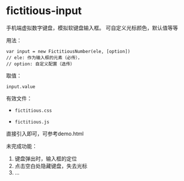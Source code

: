 # fictitious-input
手机端虚拟数字键盘，模拟软键盘输入框。
可自定义光标颜色，默认值等等

用法：

```
var input = new FictitiousNumber(ele, [option]) 
// ele: 作为输入框的元素（必传），
// option: 自定义配置（选传）
```

取值：

```
input.value
```

有效文件：

- ```
  fictitious.css
  ```

- ```
  fictitious.js
  ```

直接引入即可，可参考demo.html



未完成功能：

1. 键盘弹出时，输入框的定位
2. 点击空白处隐藏键盘，失去光标
3. ...
